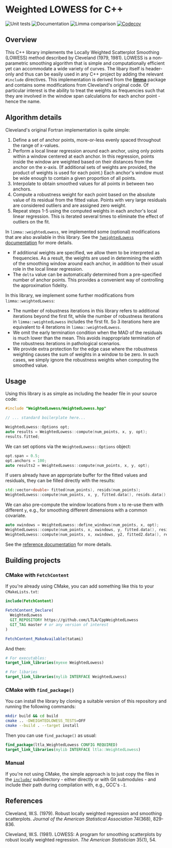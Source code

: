 # Weighted LOWESS for C++

![Unit tests](https://github.com/LTLA/CppWeightedLowess/actions/workflows/run-tests.yaml/badge.svg)
![Documentation](https://github.com/LTLA/CppWeightedLowess/actions/workflows/doxygenate.yaml/badge.svg)
![Limma comparison](https://github.com/LTLA/CppWeightedLowess/actions/workflows/compare-limma.yaml/badge.svg)
[![Codecov](https://codecov.io/gh/LTLA/CppWeightedLowess/branch/master/graph/badge.svg?token=GBHWVK9MFY)](https://codecov.io/gh/LTLA/CppWeightedLowess)

## Overview

This C++ library implements the Locally Weighted Scatterplot Smoothing (LOWESS) method described by Cleveland (1979, 1981).
LOWESS is a non-parametric smoothing algorithm that is simple and computationally efficient yet can accommodate a wide variety of curves.
The libary itself is header-only and thus can be easily used in any C++ project by adding the relevant `#include` directives.
This implementation is derived from the [**limma**](https://bioconductor.org/packages/limma/) package and contains some modifications from Cleveland's original code.
Of particular interest is the ability to treat the weights as frequencies such that they are involved in the window span calculations for each anchor point - hence the name.

## Algorithm details

Cleveland's original Fortran implementation is quite simple:

1. Define a set of anchor points, more-or-less evenly spaced throughout the range of x-values.
2. Perform a local linear regression around each anchor, using only points within a window centered at each anchor.
In this regression, points inside the window are weighted based on their distances from the anchor on the x-axis.
(If additional sets of weights are provided, the product of weights is used for each point.)
Each anchor's window must be wide enough to contain a given proportion of all points.
4. Interpolate to obtain smoothed values for all points in between two anchors.
5. Compute a robustness weight for each point based on the absolute value of its residual from the fitted value.
Points with very large residuals are considered outliers and are assigned zero weight.
6. Repeat steps 1-5 using the computed weights in each anchor's local linear regression.
This is iterated several times to eliminate the effect of outliers on the fit.

In `limma::weightedLowess`, we implemented some (optional) modifications that are also available in this library.
See the [`?weightedLowess` documentation](https://rdrr.io/bioc/limma/man/weightedLowess.html) for more details.

- If additional weights are specified, we allow them to be interpreted as frequencies.
As a result, the weights are used in determining the width of the smoothing window around each anchor, in addition to their usual role in the local linear regression.
- The `delta` value can be automatically determined from a pre-specified number of anchor points.
This provides a convenient way of controlling the approximation fidelity.

In this library, we implement some further modifications from `limma::weightedLowess`:

- The number of robustness iterations in this library refers to additional iterations beyond the first fit,
while the number of robustness iterations in `limma::weightedLowess` includes the first fit.
So 3 iterations here are equivalent to 4 iterations in `limma::weightedLowess`.
- We omit the early termination condition when the MAD of the residuals is much lower than the mean.
This avoids inappropriate termination of the robustness iterations in pathological scenarios.
- We provide extra protection for the edge case where the robustness weighting causes the sum of weights in a window to be zero.
In such cases, we simply ignore the robustness weights when computing the smoothed value.

## Usage

Using this library is as simple as including the header file in your source code:

```cpp
#include "WeightedLowess/WeightedLowess.hpp"

// ... standard boilerplate here...

WeightedLowess::Options opt;
auto results = WeightedLowess::compute(num_points, x, y, opt);
results.fitted;
```

We can set options via the `WeightedLowess::Options` object:

```cpp
opt.span = 0.5;
opt.anchors = 100;
auto results2 = WeightedLowess::compute(num_points, x, y, opt);
```

If users already have an appropriate buffer for the fitted values and residuals, they can be filled directly with the results:

```cpp
std::vector<double> fitted(num_points), resids(num_points);
WeightedLowess::compute(num_points, x, y, fitted.data(), resids.data(), opt);
```

We can also pre-compute the window locations from `x` to re-use them with different `y`, e.g., for smoothing different dimensions with a common covariate.

```cpp
auto xwindows = WeightedLowess::define_windows(num_points, x, opt);
WeightedLowess::compute(num_points, x, xwindows, y, fitted.data(), resids.data(), opt);
WeightedLowess::compute(num_points, x, xwindows, y2, fitted2.data(), resids2.data(), opt); // etc.
```

See the [reference documentation](https://ltla.github.io/CppWeightedLowess) for more details.

## Building projects

### CMake with `FetchContent`

If you're already using CMake, you can add something like this to your `CMakeLists.txt`:

```cmake
include(FetchContent)

FetchContent_Declare(
  WeightedLowess 
  GIT_REPOSITORY https://github.com/LTLA/CppWeightedLowess
  GIT_TAG master # or any version of interest
)

FetchContent_MakeAvailable(tatami)
```

And then:

```cmake
# For executables:
target_link_libraries(myexe WeightedLowess)

# For libaries
target_link_libraries(mylib INTERFACE WeightedLowess)
```

### CMake with `find_package()`

You can install the library by cloning a suitable version of this repository and running the following commands:

```sh
mkdir build && cd build
cmake .. -DWEIGHTEDLOWESS_TESTS=OFF
cmake --build . --target install
```

Then you can use `find_package()` as usual:

```cmake
find_package(ltla_WeightedLowess CONFIG REQUIRED)
target_link_libraries(mylib INTERFACE ltla::WeightedLowess)
```

### Manual

If you're not using CMake, the simple approach is to just copy the files in the [`include/`](include) subdirectory - 
either directly or with Git submodules - and include their path during compilation with, e.g., GCC's `-I`.

## References 

Cleveland, W.S. (1979).
Robust locally weighted regression and smoothing scatterplots. 
_Journal of the American Statistical Association_ 74(368), 829-836.

Cleveland, W.S. (1981). 
LOWESS: A program for smoothing scatterplots by robust locally weighted regression. 
_The American Statistician_ 35(1), 54.
